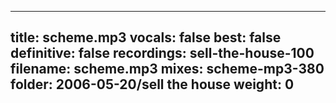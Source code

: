 
---
title: scheme.mp3
vocals: false
best: false
definitive: false
recordings: sell-the-house-100
filename: scheme.mp3
mixes: scheme-mp3-380
folder: 2006-05-20/sell the house
weight: 0
---
